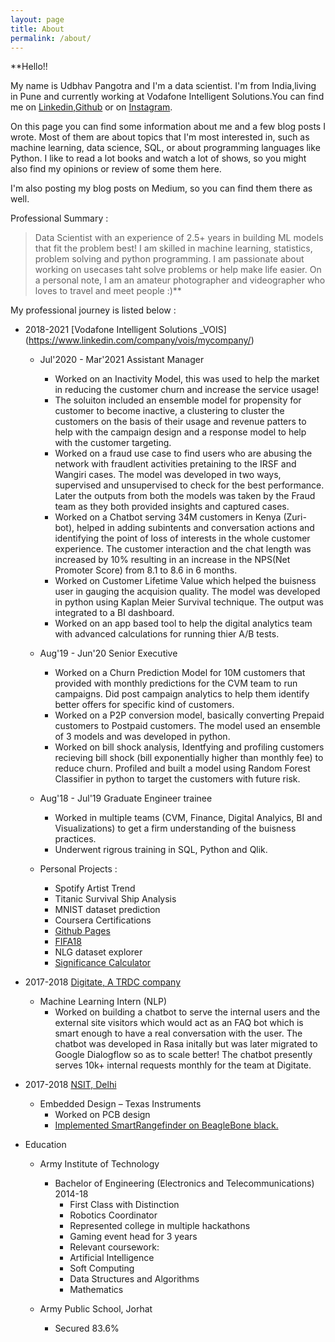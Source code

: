 ```yaml
---
layout: page
title: About
permalink: /about/
---
```

**Hello!!

My name is Udbhav Pangotra and I'm a data scientist. I'm from India,living in Pune and currently working at Vodafone Intelligent Solutions.You can find me on [Linkedin](https://www.linkedin.com/in/udbhav-pangotra/),[Github](https://github.com/napster-powergeek) or on [Instagram](https://www.instagram.com/udbhavpangotra/).

On this page you can find some information about me and a few blog posts I wrote. Most of them are about topics that I'm most interested in, such as machine learning, data science, SQL, or about programming languages like Python. I like to read a lot books and watch a lot of shows, so you might also find my opinions or review of some them here.

I'm also posting my blog posts on Medium, so you can find them there as well.

Professional Summary : 
> Data Scientist with an experience of 2.5+ years in building ML models that fit the problem best! 
> I am skilled in machine learning, statistics, problem solving and python programming. I am passionate about working on usecases taht  solve problems or help make life easier.
> On a personal note, I am an amateur photographer and videographer who loves to travel and meet people :)**

My professional journey is listed below : 
- 2018-2021 [Vodafone Intelligent Solutions _VOIS] (https://www.linkedin.com/company/vois/mycompany/)
  - Jul'2020 - Mar'2021 Assistant Manager   
    - Worked on an Inactivity Model, this was used to help the market in reducing the customer churn and increase the service usage! 
    - The soluiton included an ensemble model for propensity for customer to become inactive, a clustering to cluster the customers on the basis of their usage and revenue patters to help with the campaign design and a response model to help with the customer targeting. 
    - Worked on a fraud use case to find users who are abusing the network with fraudlent activities pretaining to the IRSF and Wangiri cases. The model was developed in two ways, supervised and unsupervised to check for the best performance. Later the outputs from both the models was taken by the Fraud team as they both provided insights and captured cases.
    - Worked on a Chatbot serving 34M customers in Kenya (Zuri-bot), helped in adding subintents and conversation actions and identifying the point of loss of interests in the whole customer experience. The customer interaction and the chat length was increased by 10% resulting in an increase in the NPS(Net Promoter Score) from 8.1 to 8.6 in 6 months.
    - Worked on Customer Lifetime Value which helped the buisness user in gauging the acquision quality. The model was developed in python using Kaplan Meier Survival technique. The output was integrated to a BI dashboard. 
    - Worked on an app based tool to help the digital analytics team with advanced calculations for running thier A/B tests.
  - Aug'19 - Jun'20 Senior Executive
    - Worked on a Churn Prediction Model for 10M customers that provided with monthly predictions for the CVM team to run campaigns. Did post campaign analytics to help them identify better offers for specific kind of customers.
    - Worked on a P2P conversion model, basically converting Prepaid customers to Postpaid customers. The model used an ensemble of 3 models and was developed in python.
    - Worked on bill shock analysis, Identfying and profiling customers recieving bill shock (bill exponentially higher than monthly fee) to reduce churn. Profiled and built a model using Random Forest Classifier in python to target the customers with future risk.
  - Aug'18 - Jul'19 Graduate Engineer trainee
    - Worked in multiple teams (CVM, Finance, Digital Analyics, BI and Visualizations) to get a firm understanding of the buisness practices. 
    - Underwent rigrous training in SQL, Python and Qlik.

  - Personal Projects :
    - Spotify Artist Trend 
    - Titanic Survival Ship Analysis
    - MNIST dataset prediction
    - Coursera Certifications
    - [Github Pages](https://github.com/napster-powergeek/my-blog)
    - [FIFA18](https://github.com/napster-powergeek/FIFA-WorldCup-2018)
    - NLG dataset explorer
    - [Significance Calculator](https://github.com/napster-powergeek/Significance-Testing)
    

- 2017-2018 [Digitate, A TRDC company ](https://www.linkedin.com/company/igniobydigitate/)
  - Machine Learning Intern (NLP) 
    - Worked on building a chatbot to serve the internal users and the external site visitors which would act as an FAQ bot which is smart enough to have a real conversation with the user. The chatbot was developed in Rasa initally but was later migrated to Google Dialogflow so as to scale better!  The chatbot presently serves 10k+ internal requests monthly for the team at Digitate.

- 2017-2018 [NSIT, Delhi](https://www.linkedin.com/school/netaji-subhas-institute-of-technology/)
  - Embedded Design – Texas Instruments
    - Worked on PCB design
    - [Implemented SmartRangefinder on BeagleBone black.](https://github.com/napster-powergeek/Laser_RangeFinder)

- Education  
  - Army Institute of Technology 
    - Bachelor of Engineering (Electronics and Telecommunications) 2014-18
      - First Class with Distinction 
      - Robotics Coordinator 
      - Represented college in multiple hackathons
      - Gaming event head for 3 years
      - Relevant coursework:
       - Artificial Intelligence
       - Soft Computing
       - Data Structures and Algorithms
       - Mathematics

  - Army Public School, Jorhat
    - Secured 83.6%




